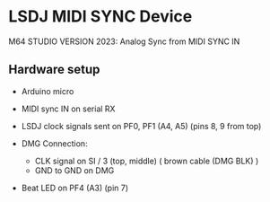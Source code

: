 # LSDJ MIDI SYNC Device
M64 STUDIO VERSION 2023: Analog Sync from MIDI SYNC IN

## Hardware setup
- Arduino micro
- MIDI sync IN on serial RX

- LSDJ clock signals sent on PF0, PF1 (A4, A5) (pins 8, 9 from top)
- DMG Connection:
  - CLK signal on SI / 3 (top, middle) ( brown cable (DMG BLK) )
  - GND to GND on DMG
- Beat LED on PF4 (A3) (pin 7)

